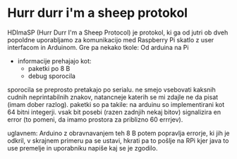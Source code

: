 # Hurr durr i'm a sheep protokol

HDImaSP (Hurr Durr I'm a Sheep Protocol) je protokol, ki ga od jutri ob 
dveh popoldne uporabljamo za komunikacijo med Raspberry 
Pi skatlo z user interfacom in Arduinom. Gre pa nekako tkole:
Od arduina na Pi
- informacije prehajajo kot:
  - paketki po 8 B
  - debug sporocila

sporocila se preprosto pretakajo po serialu. 
ne smejo vsebovati kaksnih cudnih neprintabilnih znakov, 
natancneje katerih se mi zdajle ne da pisat (imam dober razlog).
paketki so pa takile:
na arduinu so implementirani kot 64 bitni integerji. vsak bit posebi 
(razen zadnjih nekaj bitov) signalizira en error (to pomeni, da imamo prostora za priblizno 60 errrjev).

uglavnem: Arduino z obravnavanjem teh 8 B potem popravlja errorje, ki jih je odkril, v skrajnem primeru pa se ustavi, hkrati pa to pošlje na RPi kjer java to use premelje in uporabniku napiše kaj se je zgodilo.
